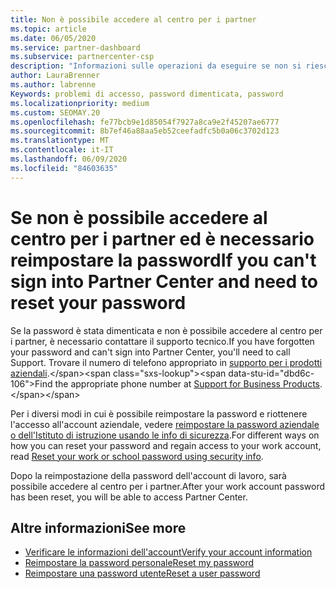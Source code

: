```yaml
---
title: Non è possibile accedere al centro per i partner
ms.topic: article
ms.date: 06/05/2020
ms.service: partner-dashboard
ms.subservice: partnercenter-csp
description: "Informazioni sulle operazioni da eseguire se non si riesce ad accedere al centro per i partner: include informazioni sulla reimpostazione della password dell'account aziendale o della password dell'account dell'Istituto di istruzione se è stata dimenticata."
author: LauraBrenner
ms.author: labrenne
Keywords: problemi di accesso, password dimenticata, password
ms.localizationpriority: medium
ms.custom: SEOMAY.20
ms.openlocfilehash: fe77bcb9e1d85054f7927a8ca9e2f45207ae6777
ms.sourcegitcommit: 8b7ef46a88aa5eb52ceefadfc5b0a06c3702d123
ms.translationtype: MT
ms.contentlocale: it-IT
ms.lasthandoff: 06/09/2020
ms.locfileid: "84603635"
---
```

# <a name="if-you-cant-sign-into-partner-center-and-need-to-reset-your-password"></a><span data-ttu-id="dbd6c-104">Se non è possibile accedere al centro per i partner ed è necessario reimpostare la password</span><span class="sxs-lookup"><span data-stu-id="dbd6c-104">If you can't sign into Partner Center and need to reset your password</span></span>

<span data-ttu-id="dbd6c-105">Se la password è stata dimenticata e non è possibile accedere al centro per i partner, è necessario contattare il supporto tecnico.</span><span class="sxs-lookup"><span data-stu-id="dbd6c-105">If you have forgotten your password and can't sign into Partner Center, you'll need to call Support.</span></span> <span data-ttu-id="dbd6c-106">Trovare il numero di telefono appropriato in [supporto per i prodotti aziendali](https://docs.microsoft.com/microsoft-365/admin/contact-support-for-business-products?view=o365-worldwide&tabs=phone#ID0EAADAAA=Phone_support_).</span><span class="sxs-lookup"><span data-stu-id="dbd6c-106">Find the appropriate phone number at [Support for Business Products](https://docs.microsoft.com/microsoft-365/admin/contact-support-for-business-products?view=o365-worldwide&tabs=phone#ID0EAADAAA=Phone_support_).</span></span> 

<span data-ttu-id="dbd6c-107">Per i diversi modi in cui è possibile reimpostare la password e riottenere l'accesso all'account aziendale, vedere [reimpostare la password aziendale o dell'Istituto di istruzione usando le info di sicurezza](https://docs.microsoft.com/azure/active-directory/user-help/active-directory-passwords-update-your-own-password#how-to-change-your-password).</span><span class="sxs-lookup"><span data-stu-id="dbd6c-107">For different ways on how you can reset your password and regain access to your work account, read [Reset your work or school password using security info](https://docs.microsoft.com/azure/active-directory/user-help/active-directory-passwords-update-your-own-password#how-to-change-your-password).</span></span>

<span data-ttu-id="dbd6c-108">Dopo la reimpostazione della password dell'account di lavoro, sarà possibile accedere al centro per i partner.</span><span class="sxs-lookup"><span data-stu-id="dbd6c-108">After your work account password has been reset, you will be able to access Partner Center.</span></span> 

## <a name="see-more"></a><span data-ttu-id="dbd6c-109">Altre informazioni</span><span class="sxs-lookup"><span data-stu-id="dbd6c-109">See more</span></span>

- [<span data-ttu-id="dbd6c-110">Verificare le informazioni dell'account</span><span class="sxs-lookup"><span data-stu-id="dbd6c-110">Verify your account information</span></span>](verification-responses.md)
- [<span data-ttu-id="dbd6c-111">Reimpostare la password personale</span><span class="sxs-lookup"><span data-stu-id="dbd6c-111">Reset my password</span></span>](reset-my-pasword.md)
- [<span data-ttu-id="dbd6c-112">Reimpostare una password utente</span><span class="sxs-lookup"><span data-stu-id="dbd6c-112">Reset a user password</span></span>](reset-a-user-password.md)

